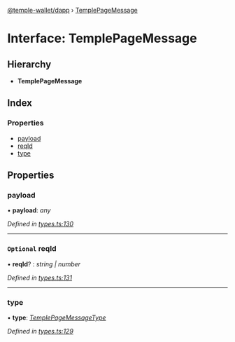 [@temple-wallet/dapp](../README.md) › [TemplePageMessage](templepagemessage.md)

# Interface: TemplePageMessage

## Hierarchy

* **TemplePageMessage**

## Index

### Properties

* [payload](templepagemessage.md#payload)
* [reqId](templepagemessage.md#optional-reqid)
* [type](templepagemessage.md#type)

## Properties

###  payload

• **payload**: *any*

*Defined in [types.ts:130](https://github.com/madfish-solutions/templewallet-dapp/blob/91ad23c/src/types.ts#L130)*

___

### `Optional` reqId

• **reqId**? : *string | number*

*Defined in [types.ts:131](https://github.com/madfish-solutions/templewallet-dapp/blob/91ad23c/src/types.ts#L131)*

___

###  type

• **type**: *[TemplePageMessageType](../enums/templepagemessagetype.md)*

*Defined in [types.ts:129](https://github.com/madfish-solutions/templewallet-dapp/blob/91ad23c/src/types.ts#L129)*
